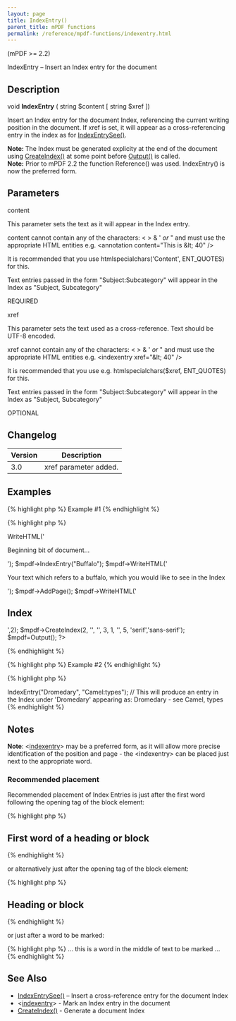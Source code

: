 ```yaml
---
layout: page
title: IndexEntry()
parent_title: mPDF functions
permalink: /reference/mpdf-functions/indexentry.html
---
```


<div id="bpmbook" class="bpmbook" style="direction:ltr;">
<div class="topic_user_field">
<div id="U0">
<p>(mPDF &gt;= 2.2)</p>
<p>IndexEntry – Insert an Index entry for the document</p>
<h2>Description</h2>

<div class="alert alert-info" role="alert">void <b>IndexEntry</b> ( string <span class="parameter">$content</span> [ string <span class="parameter">$xref</span> ])</div>
<p>Insert an Index entry for the document Index, referencing the current writing position in the document. If <span class="parameter">xref</span> is set, it will appear as a cross-referencing entry in the index as for <a href="/reference/mpdf-functions/indexentrysee.html">IndexEntrySee()</a>.</p>

<div class="alert alert-info" role="alert"><b>Note: </b>The Index must be generated explicity at the end of the document using <a href="/reference/mpdf-functions/tocpagebreak.html">CreateIndex()</a> at some point before <a href="/reference/mpdf-functions/output.html">Output()</a> is called.</div>

<div class="alert alert-info" role="alert"><b>Note:</b> Prior to mPDF 2.2 the function Reference() was used. IndexEntry() is now the preferred form.</div>
<h2>Parameters</h2>
<p class="manual_param_dt"><span class="parameter">content</span></p>
<p class="manual_param_dd">This parameter sets the text as it will appear in the Index entry. 

<span class="parameter">content</span> cannot contain any of the characters: &lt; &gt; &amp; ' <i>or</i> " and must use the appropriate HTML entities e.g. &lt;annotation content="This is &amp;lt; 40" /&gt;

It is recommended that you use htmlspecialchars('Content', ENT_QUOTES) for this.

Text entries passed in the form "Subject:Subcategory" will appear in the Index as "Subject, Subcategory"

<span class="smallblock">REQUIRED</span></p>
<p class="manual_param_dt"><span class="parameter">xref</span></p>
<p class="manual_param_dd">This parameter sets the text used as a cross-reference. Text should be UTF-8 encoded.

<span class="parameter">xref</span> cannot contain any of the characters: &lt; &gt; &amp; ' <i>or</i> " and must use the appropriate HTML entities e.g. &lt;indexentry xref="&amp;lt; 40" /&gt;

It is recommended that you use e.g. htmlspecialchars($xref, ENT_QUOTES) for this.

Text entries passed in the form "Subject:Subcategory" will appear in the Index as "Subject, Subcategory"

<span class="smallblock">OPTIONAL</span></p>
<h2>Changelog</h2>
<table class="bpmTopic"> <thead>
<tr> <th>Version</th><th>Description</th> </tr>
</thead> <tbody>
<tr>
<td>3.0</td>
<td><span class="parameter">xref</span> parameter added.</td>
</tr>
</tbody> </table>
<h2>Examples</h2>

{% highlight php %}
Example #1
{% endhighlight %}

{% highlight php %}
<?php

<?php

$mpdf=new mPDF();

$mpdf->WriteHTML('<p>Beginning bit of document...</p>');

$mpdf->IndexEntry("Buffalo");

$mpdf->WriteHTML('<p>Your text which refers to a buffalo, which you would like to see in the Index</p>');

$mpdf->AddPage();    

$mpdf->WriteHTML('<h2>Index</h2>',2);

$mpdf->CreateIndex(2, '', '', 3, 1, '', 5, 'serif','sans-serif');

$mpdf=Output();

?>
{% endhighlight %}

{% highlight php %}
Example #2
{% endhighlight %}

{% highlight php %}
<?php

$mpdf->IndexEntry("Dromedary", "Camel:types");

// This will produce an entry in the Index under 'Dromedary' appearing as:

Dromedary - see Camel, types
{% endhighlight %}

<h2>Notes</h2>

<div class="alert alert-info" role="alert"><b>Note</b>: &lt;<a href="/reference/html-control-tags/tocentry.html">indexentry</a>&gt; may be a preferred form, as it will allow more precise identification of the position and page - the &lt;indexentry&gt; can be placed just next to the appropriate word.</div>
<h3>Recommended placement</h3>
<p>Recommended placement of Index Entries is just after the first word following the opening tag of the block element:</p>

{% highlight php %}
<h2>First<indexentry... /> word of a heading or block</h2>
{% endhighlight %}

<p>or alternatively just after the opening tag of the block element:</p>

{% highlight php %}
<h2><indexentry... />Heading or block</h2>
{% endhighlight %}

<p>or just after a word to be marked:</p>

{% highlight php %}
... this is a word<indexentry... /> in the middle of text to be marked ...
{% endhighlight %}

<h2>See Also</h2>
<ul>
<li class="manual_boxlist"><a href="/reference/mpdf-functions/indexentrysee.html">IndexEntrySee()</a> – Insert a cross-reference entry for the document Index</li>
<li class="manual_boxlist">&lt;<a href="/reference/html-control-tags/tocentry.html">indexentry</a>&gt; - Mark an Index entry in the document </li>
<li class="manual_boxlist"><a href="/reference/mpdf-functions/tocpagebreak.html">CreateIndex()</a> - Generate a document Index</li>
</ul>
</div>
</div>

